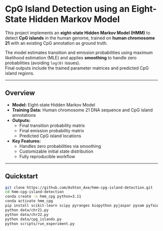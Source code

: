 # CpG Island Detection using an Eight-State Hidden Markov Model

This project implements an **eight-state Hidden Markov Model (HMM)** to detect **CpG islands** in the human genome, trained on **human chromosome 21** with an existing CpG annotation as ground truth.  

The model estimates transition and emission probabilities using maximum likelihood estimation (MLE) and applies **smoothing** to handle zero probabilities (avoiding `log(0)` issues).  
Final outputs include the trained parameter matrices and predicted CpG island regions.

---

## Overview
- **Model:** Eight-state Hidden Markov Model  
- **Training Data:** Human chromosome 21 DNA sequence and CpG island annotations  
- **Outputs:**  
  - Final transition probability matrix  
  - Final emission probability matrix  
  - Predicted CpG island locations  
- **Key Features:**  
  - Handles zero probabilities via smoothing  
  - Customizable initial state distribution  
  - Fully reproducible workflow

---

## Quickstart

```bash
git clone https://github.com/Ashton_Axe/hmm-cpg-island-detection.git
cd hmm-cpg-island-detection
conda create -n hmm_cpg python=3.11
conda activate hmm_cpg
pip install scikit-learn scipy pyranges biopython pyjaspar pysam pyfaidx logomaker anndata torch
python data/chr21.py
python data/chr22.py
python data/cpg_islands.py
python scripts/run_experiment.py
